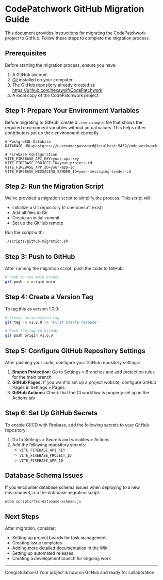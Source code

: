 # CodePatchwork GitHub Migration Guide

This document provides instructions for migrating the CodePatchwork project to GitHub. Follow these steps to complete the migration process.

## Prerequisites

Before starting the migration process, ensure you have:

1. A GitHub account
2. [Git](https://git-scm.com/) installed on your computer
3. The GitHub repository already created at: https://github.com/hexawolf/CodePatchwork
4. A local copy of the CodePatchwork project

## Step 1: Prepare Your Environment Variables

Before migrating to GitHub, create a `.env.example` file that shows the required environment variables without actual values. This helps other contributors set up their environment correctly.

```
# PostgreSQL Database
DATABASE_URL=postgres://username:password@localhost:5432/codepatchwork

# Firebase Configuration
VITE_FIREBASE_API_KEY=your-api-key
VITE_FIREBASE_PROJECT_ID=your-project-id
VITE_FIREBASE_APP_ID=your-app-id
VITE_FIREBASE_MESSAGING_SENDER_ID=your-messaging-sender-id
```

## Step 2: Run the Migration Script

We've provided a migration script to simplify the process. This script will:

- Initialize a Git repository (if one doesn't exist)
- Add all files to Git
- Create an initial commit
- Set up the GitHub remote

Run the script with:

```bash
./scripts/github-migration.sh
```

## Step 3: Push to GitHub

After running the migration script, push the code to GitHub:

```bash
# Push to the main branch
git push -u origin main
```

## Step 4: Create a Version Tag

To tag this as version 1.0.0:

```bash
# Create an annotated tag
git tag -a v1.0.0 -m "First stable release"

# Push the tag to GitHub
git push origin v1.0.0
```

## Step 5: Configure GitHub Repository Settings

After pushing your code, configure your GitHub repository settings:

1. **Branch Protection:** Go to Settings > Branches and add protection rules for the main branch
2. **GitHub Pages:** If you want to set up a project website, configure GitHub Pages in Settings > Pages
3. **GitHub Actions:** Check that the CI workflow is properly set up in the Actions tab

## Step 6: Set Up GitHub Secrets

To enable CI/CD with Firebase, add the following secrets to your GitHub repository:

1. Go to Settings > Secrets and variables > Actions
2. Add the following repository secrets:
   - `VITE_FIREBASE_API_KEY`
   - `VITE_FIREBASE_PROJECT_ID`
   - `VITE_FIREBASE_APP_ID`

## Database Schema Issues

If you encounter database schema issues when deploying to a new environment, run the database migration script:

```bash
node scripts/fix-database-schema.js
```

## Next Steps

After migration, consider:

- Setting up project boards for task management
- Creating issue templates
- Adding more detailed documentation in the Wiki
- Setting up automated releases
- Creating a development branch for ongoing work

---

Congratulations! Your project is now on GitHub and ready for collaboration.